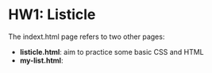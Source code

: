 # HW1: Listicle

The indext.html page refers to two other pages:
- **listicle.html**: aim to practice some basic CSS and HTML
- **my-list.html**:
